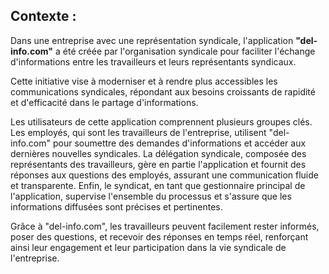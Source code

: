 

## Contexte : ##


Dans une entreprise avec une représentation syndicale, l'application **"del-info.com"** a été créée par l'organisation syndicale pour faciliter l'échange d'informations entre les travailleurs et leurs représentants syndicaux. 

Cette initiative vise à moderniser et à rendre plus accessibles les communications syndicales, répondant aux besoins croissants de rapidité et d'efficacité dans le partage d'informations.

Les utilisateurs de cette application comprennent plusieurs groupes clés. Les employés, qui sont les travailleurs de l'entreprise, utilisent "del-info.com" pour soumettre des demandes d'informations et accéder aux dernières nouvelles syndicales. La délégation syndicale, composée des représentants des travailleurs, gère en partie l'application et fournit des réponses aux questions des employés, assurant une communication fluide et transparente. Enfin, le syndicat, en tant que gestionnaire principal de l'application, supervise l'ensemble du processus et s'assure que les informations diffusées sont précises et pertinentes.

Grâce à "del-info.com", les travailleurs peuvent facilement rester informés, poser des questions, et recevoir des réponses en temps réel, renforçant ainsi leur engagement et leur participation dans la vie syndicale de l'entreprise.